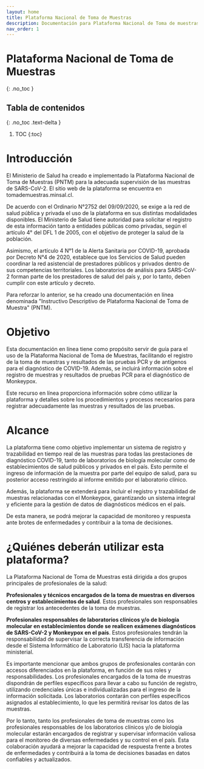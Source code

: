 ```yaml
---
layout: home
title: Plataforma Nacional de Toma de Muestras
description: Documentación para Plataforma Nacional de Toma de muestras
nav_order: 1
---
```

# Plataforma Nacional de Toma de Muestras
{: .no_toc }

## Tabla de contenidos
{: .no_toc .text-delta }

1. TOC
{:toc}


# Introducción

El Ministerio de Salud ha creado e implementado la Plataforma Nacional de Toma de Muestras (PNTM) para la adecuada supervisión de las muestras de SARS-CoV-2. El sitio web de la plataforma se encuentra en tomademuestras.minsal.cl.

De acuerdo con el Ordinario N°2752 del 09/09/2020, se exige a la red de salud pública y privada el uso de la plataforma en sus distintas modalidades disponibles. El Ministerio de Salud tiene autoridad para solicitar el registro de esta información tanto a entidades públicas como privadas, según el artículo 4° del DFL 1 de 2005, con el objetivo de proteger la salud de la población.

Asimismo, el artículo 4 N°1 de la Alerta Sanitaria por COVID-19, aprobada por Decreto N°4 de 2020, establece que los Servicios de Salud pueden coordinar la red asistencial de prestadores públicos y privados dentro de sus competencias territoriales. Los laboratorios de análisis para SARS-CoV-2 forman parte de los prestadores de salud del país y, por lo tanto, deben cumplir con este artículo y decreto.

Para reforzar lo anterior, se ha creado una documentación en línea denominada "Instructivo Descriptivo de Plataforma Nacional de Toma de Muestra" (PNTM).



# Objetivo

Esta documentación en línea tiene como propósito servir de guía para el uso de la Plataforma Nacional de Toma de Muestras, facilitando el registro de la toma de muestras y resultados de las pruebas PCR y de antígenos para el diagnóstico de COVID-19. Además, se incluirá información sobre el registro de muestras y resultados de pruebas PCR para el diagnóstico de Monkeypox.

Este recurso en línea proporciona información sobre cómo utilizar la plataforma y detalles sobre los procedimientos y procesos necesarios para registrar adecuadamente las muestras y resultados de las pruebas.

# Alcance 

La plataforma tiene como objetivo implementar un sistema de registro y trazabilidad en tiempo real de las muestras para todas las prestaciones de diagnóstico COVID-19, tanto de laboratorios de biología molecular como de establecimientos de salud públicos y privados en el país. Esto permite el ingreso de información de la muestra por parte del equipo de salud, para su posterior acceso restringido al informe emitido por el laboratorio clínico.

Además, la plataforma se extenderá para incluir el registro y trazabilidad de muestras relacionadas con el Monkeypox, garantizando un sistema integral y eficiente para la gestión de datos de diagnósticos médicos en el país.

De esta manera, se podrá mejorar la capacidad de monitoreo y respuesta ante brotes de enfermedades y contribuir a la toma de decisiones.


# ¿Quiénes deberán utilizar esta plataforma?

La Plataforma Nacional de Toma de Muestras está dirigida a dos grupos principales de profesionales de la salud:

**Profesionales y técnicos encargados de la toma de muestras en diversos centros y establecimientos de salud**. Estos profesionales son responsables de registrar los antecedentes de la toma de muestras.

**Profesionales responsables de laboratorios clínicos y/o de biología molecular en establecimientos donde se realicen exámenes diagnósticos de SARS-CoV-2 y Monkeypox en el país**. Estos profesionales tendrán la responsabilidad de supervisar la correcta transferencia de información desde el Sistema Informático de Laboratorio (LIS) hacia la plataforma ministerial.

Es importante mencionar que ambos grupos de profesionales contarán con accesos diferenciados en la plataforma, en función de sus roles y responsabilidades. Los profesionales encargados de la toma de muestras dispondrán de perfiles específicos para llevar a cabo su función de registro, utilizando credenciales únicas e individualizadas para el ingreso de la información solicitada. Los laboratorios contarán con perfiles específicos asignados al establecimiento, lo que les permitirá revisar los datos de las muestras.

Por lo tanto, tanto los profesionales de toma de muestras como los profesionales responsables de los laboratorios clínicos y/o de biología molecular estarán encargados de registrar y supervisar información valiosa para el monitoreo de diversas enfermedades y su control en el país. Esta colaboración ayudará a mejorar la capacidad de respuesta frente a brotes de enfermedades y contribuirá a la toma de decisiones basadas en datos confiables y actualizados.






